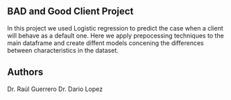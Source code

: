 ## BAD and Good Client Project

In this project we used Logistic regression to predict the case when a client will behave as a default one. Here we apply prepocessing techniques to the main dataframe and create diffent models concening the differences between characteristics in the dataset. 



## Authors
Dr. Raúl Guerrero
Dr. Dario Lopez